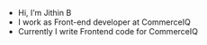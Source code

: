 - Hi, I’m Jithin B
- I work as Front-end developer at CommerceIQ
- Currently I write Frontend code for CommerceIQ
